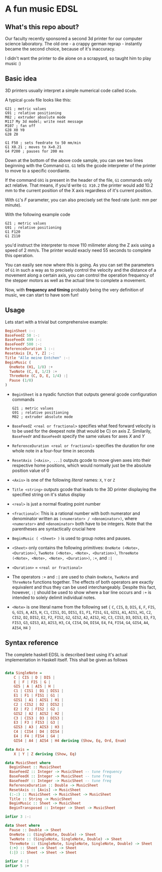 # A fun music EDSL

## What's this repo about?

Our faculty recently sponsored a second 3d printer
for our computer science laboratory.
The old one - a crappy german reprap - instantly
became the second choice, because of it's inaccuracy.

I didn't want the printer to die alone on a scrapyard,
so taught him to play music :)

## Basic idea

3D printers usually interpret a simple numerical
code called `GCode`.

A typical `gcode` file looks like this:

```G-code
G21 ; metric values
G91 ; relative positioning
M82 ; extruder absolute mode
M117 My 3d model; write neat message
M107 ; fan off
G28 X0 Y0
G28 Z0

G1 F50 ; sets feedrate to 50 mm/min
G1 X0.21 ; moves to X=0.21
G4 P200 ; pauses for 200 ms
```

Down at the bottom of the above code sample,
you can see two lines beginning with the Command
`G1`. `G1` tells the gcode interpreter of the
printer to move to a specific coordiante.

If the command `G91` is present in the header
of the file, `G1` commands only act relative.
That means, if you'd write `G1 X10.2` the
printer would add 10.2 mm to the current
position of the X axis regardless of it's
current position.

With `G1`'s *F* parameter, you can also precisely
set the feed rate (unit: mm per minute). 

With the following example code
```G-Code
G21 ; metric values
G91 ; relative positioning
G1 F120
G1 Z110
```
you'd instruct the interpreter to move
110 milimeter along the Z axis using a speed
of 2 mm/s. The printer would exacly need 55 seconds
to complete this operation.

You can easily see now where this is going. As you can
set the parameters of `G1` in such a way as to precisely
control the velocity and the distance of a movement along
a certain axis, you can control the operation frequency
of the stepper motors as well as the actual time to complete
a movement. 

Now, with **frequency and timing** probably
being the very definition of music, we can start to have som fun!

## Usage

Lets start with a trivial but comprehensive example:

```Haskell
BeginSheet :-:
BaseFeedZ 50 :-:
BaseFeedX 499 :-:
BaseFeedY 500 :-:
ReferenceDuration 1 :-:
ResetAxis [X, Y, Z] :-:
Title "Alle meine Entchen" :-:
BeginMusic (
  OneNote (H1, 1/8) :+
  TwoNote (C, E, 1/2) :+
  ThreeNote (C, D, E, 1/4) :|
  Pause (1/8)
)
```

- `BeginSheet` is a nyadic function that outputs
  general gcode configuration commands

    ```G-code
    G21 ; metric values
    G91 ; relative positioning
    M82 ; extruder absolute mode
    ```

- `BaseFeedZ <real or fractional>` specifies what feed forward velocity
  is to be used for the deepest note (that would be C)
  on axis Z. Similarily, `BaseFeedY` and `BaseFeedX`
  specify the same values for axes *X* and *Y*

- `ReferenceDuration <real or fractional>` specifies the
  duration for one whole note in a four-four time in seconds

- `ResetAxis [<Axis>, ...]` outputs gcode to move given axes into
  their respective home positions, which would normally just be
  the absolute position value of 0

- `<Axis>` is one of the following *literal* names: `X`, `Y` or `Z`

- `Title <string>` outputs gcode that leads to the 3D printer
  displaying the specified string on it's status display

- `<real>` is just a normal floating point number

- `<fractional>`: This is a rational number with both numerator and denominator
  written as `(<numerator> / <denominator>)`, where `<numerator>` and
  `<denominator>` both have to be integers. Note that the parentheses are 
  syntactically crucial here

- `BeginMusic ( <Sheet> )` is used to group notes and pauses.

- `<Sheet>` only contains the following primitives:
  `OneNote (<Note>, <Duration>)`,
  `TwoNote (<Note>, <Note>, <Duration>)`,
  `ThreeNote (<Note>, <Note>, <Note>, <Duration>)`,
  `:+`, and `:|`

- `<Duration>` = `<real or fractional>`

- The operators `:+` and `:|` are used to chain `OneNote`,
  `TwoNote` and `ThreeNote` functions together. The effects
  of both operators are exactly equivalent and thus they can
  be used interchangeably. Despite this fact, however, 
  `:|` should be used to show where a bar line occurs and
  `:+` is intended to solely delimit individual notes.

- `<Note>` is one literal name from the following set `{`
    `C`,  `CIS`,  `D`,  `DIS`,
    `E`,  `F`,  `FIS`,  `G`,
    `GIS`,  `A`,  `AIS`,  `H`,
    `C1`,  `CIS1`,  `D1`,  `DIS1`,
    `E1`,  `F1`,  `FIS1`,  `G1`,
    `GIS1`,  `A1`,  `AIS1`,  `H1`,
    `C2`,  `CIS2`,  `D2`,  `DIS2`,
    `E2`,  `F2`,  `FIS2`,  `G2`,
    `GIS2`,  `A2`,  `AIS2`,  `H2`,
    `C3`,  `CIS3`,  `D3`,  `DIS3`,
    `E3`,  `F3`,  `FIS3`,  `G3`,
    `GIS3`,  `A3`,  `AIS3`,  `H3`,
    `C4`,  `CIS4`,  `D4`,  `DIS4`,
    `E4`,  `F4`,  `FIS4`,  `G4`,
    `GIS4`,  `A4`,  `AIS4`,  `H4` `}`

## Syntax reference

The complete haskell EDSL is described best using it's actual
implementation in Haskell itself. This shall be given as follows

```Haskell

data SingleNote =
    C | CIS | D | DIS |
    E | F | FIS | G |
    GIS | A | AIS | H |
    C1 | CIS1 | D1 | DIS1 |
    E1 | F1 | FIS1 | G1 |
    GIS1 | A1 | AIS1 | H1 |
    C2 | CIS2 | D2 | DIS2 |
    E2 | F2 | FIS2 | G2 |
    GIS2 | A2 | AIS2 | H2 |
    C3 | CIS3 | D3 | DIS3 |
    E3 | F3 | FIS3 | G3 |
    GIS3 | A3 | AIS3 | H3 |
    C4 | CIS4 | D4 | DIS4 |
    E4 | F4 | FIS4 | G4 |
    GIS4 | A4 | AIS4 | H4 deriving (Show, Eq, Ord, Enum)

data Axis =
    X | Y | Z deriving (Show, Eq)

data MusicSheet where
  BeginSheet :: MusicSheet
  BaseFeedZ :: Integer -> MusicSheet -- tune frequency
  BaseFeedX :: Integer -> MusicSheet -- tune freq
  BaseFeedY :: Integer -> MusicSheet -- tune freq
  ReferenceDuration :: Double -> MusicSheet
  ResetAxis :: [Axis] -> MusicSheet
  (:-:) :: MusicSheet -> MusicSheet -> MusicSheet
  Title :: String -> MusicSheet
  BeginMusic :: Sheet -> MusicSheet
  BeginTransposed :: Integer -> Sheet -> MusicSheet

infixr 3 :-:

data Sheet where
  Pause :: Double -> Sheet
  OneNote :: (SingleNote, Double) -> Sheet
  TwoNote :: (SingleNote, SingleNote, Double) -> Sheet
  ThreeNote :: (SingleNote, SingleNote, SingleNote, Double) -> Sheet
  (:+) :: Sheet -> Sheet -> Sheet
  (:|) :: Sheet -> Sheet -> Sheet

infixr 4 :|
infixr 5 :+
```
